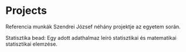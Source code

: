 # Projects
Referencia munkák
Szendrei József néhány projektje az egyetem során.

Statisztika bead:
Egy adott adathalmaz leíró statisztikai és matematikai statisztikai elemzése.

